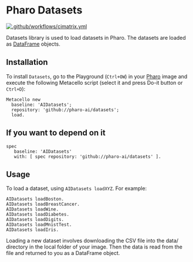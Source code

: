 # Pharo Datasets
[![.github/workflows/cimatrix.yml](https://github.com/pharo-ai/Datasets/workflows/CI/badge.svg)](https://github.com/pharo-ai/Datasets/actions)

Datasets library is used to load datasets in Pharo. The datasets are loaded as [DataFrame](https://github.com/PolyMathOrg/DataFrame/) objects.


## Installation

To install `Datasets`, go to the Playground (`Ctrl+OW`) in your [Pharo](https://pharo.org/) image and execute the following Metacello script (select it and press Do-it button or `Ctrl+D`):

```smalltalk
Metacello new
  baseline: 'AIDatasets';
  repository: 'github://pharo-ai/datasets';
  load.
```

## If you want to depend on it

```smalltalk
spec 
   baseline: 'AIDatasets' 
   with: [ spec repository: 'github://pharo-ai/datasets' ].
```

## Usage

To load a dataset, using `AIDatasets loadXYZ`. For example:

```smalltalk
AIDatasets loadBoston.
AIDatasets loadBreastCancer.
AIDatasets loadWine.
AIDatasets loadDiabetes.
AIDatasets loadDigits.
AIDatasets loadMnistTest.
AIDatasets loadIris.
```

Loading a new dataset involves downloading the CSV file into the data/ directory in the local folder of your image. Then the data is read from the file and returned to you as a DataFrame object.
